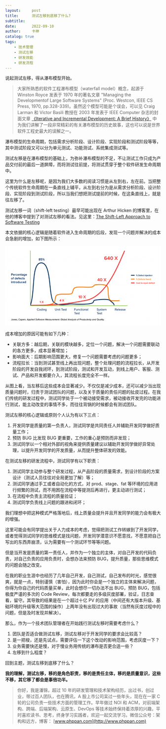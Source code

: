 ```yaml
---
layout:     post
title:      测试左移到底移了什么?
subtitle:   
date:       2022-09-10
author:     卡神
catalog: true
tags:
    - 技术管理
    - 测试左移
    - 研发效能
    - 研发流程
---
```





说起测试左移，得从瀑布模型开始。
> 大家所熟悉的软件工程瀑布模型（waterfall model）概念，起源于 Winston Royce 发表于 1970 年的著名文章 "Managing the Developmentof Large Software Systems" (Proc. Westcon, IEEE CS Press, 1970, pp.328-339)。虽然这个模型可能是个误会，可以见 Craig Larman 和 Victor Basili 教授在 2003 年发表于 IEEE Computer 杂志的封面文章 [《Iterative and Incremental Development: A Brief History》]( https://www.craiglarman.com/wiki/downloads/misc/history-of-iterative-larman-and-basili-ieee-computer.pdf) 中为我们讲解了一段非常精彩的有关瀑布模型的历史故事，这也可以说是世界软件工程史最大的误解之一。


瀑布模型的生命周期，包括需求分析阶段、设计阶段、实现阶段和测试阶段等等，其中测试阶段又可以分为单元测试、功能测试、系统集成测试等。

测试左移是在瀑布模型的基础上，为弥补瀑布模型的不足，不让测试工作只成为产品交付前的最后一道屏障，而将测试往前提，将测试贯穿于整个软件研发生命周期中。

这里为什么是左移呢，是因为我们大多数的阅读习惯是从左到右，左在前。当把整个传统软件生命周期在一条直线上辅平，从左到右分为是从需求分析阶段、设计阶段、实现阶段到测试阶段，所以当我们想把测试提前的时候，在这条直线上，就是往左移了。


测试左移一词（shift-left testing）最早可能出现在 Arthur Hicken 的博客里，在他的博客中提到了对测试左移的看法。见这里：[The Shift-Left Approach to Software Testing](https://www.stickyminds.com/article/shift-left-approach-software-testing)

本文依据的核心逻辑是随着软件进入生命周期的后段，发现一个问题并解决的成本会急剧的增加，如下图所示：

<img src="/img/post/2022/shift-left-approach-software-testing.png" />

成本增加的原因可能有如下几种：

* 关联方多：越后期，关联的模块越多，定位一个问题，解决一个问题需要联动的各方更多，成本显著增加；
* 影响面大：后期影响范围更大，修复一个问题需要考虑的问题更多；
* 流程拉长：当到测试甚至线上再出现问题，整个处理问题的流程拉长，从开发阶段的开发自我闭环，到测试阶段，测试和开发互动，到线上用户、客服、测试、产品和开发都要介入，其流程长度完全不一样。

从图上看，当左移后这些成本会显著减少。不仅仅是减少成本，还可以减少当出现质量问题时，归责于测试团队的问题，以及关于质量的责任问题的扯皮过程。在我们传统的研发过程中，测试同学处于一个被动接受需求，被动接收开发完的功能进行测试，能主动改变的事情不多，而往往背锅的时候都会有测试团队。

测试左移的核心逻辑或原则个人认为有以下三点：

1. 开发同学是质量的第一负责人，测试同学是共同责任人并辅助开发同学做好质量工作；
2. 预防 BUG 比发现 BUG 更重要，工作的重心是预防而非发现；
3. 测试同学以一个相对外部的视角来提供质量建议以辅助开发同学做好异常处理，以提升开发同学的开发质量，从而提升整体研发的效能。
   

在测试左移的研发流程中，测试同学有以下职责：

1. 测试同学主动参与整个研发过程，从产品阶段的质量需求，到设计阶段的方案设计（测试人员往往对全局更加了解）等；
2. 测试同学通过手工或者自动化的方式，对 prod、stage、fat 等环境的应用进行频繁的测试，而不用困在流程中等提测后再进行，更主动进行测试；
3. 在流程中负责主流程的质量验证；
4. 测试同学负责线上问题的跟进和闭环；
   
我们理想中把这种模式严格落地后，线上质量会提升并且开发同学的能力会有极大的增强。

这里可能会有同学提出关于人力成本的考虑，觉得把测试工作转嫁到了开发同学，或者觉得测试同学的思维模式是找问题，开发同学潜意识不愿意找，不愿意把自己写出的东西弄崩溃，认为需要有一个测试环节等等问题。

但是当开发是质量的第一责任人，并作为一个独立的主体，对自己开发的代码负责，对自己负责的应用负责时，会想办法来预防 BUG，提升质量，那些思维模式的问题会随之改变。

在我的职业生涯中也经历了几年自己开发，自己测试，自己发布的时光，感觉很爽，就是一点，特别谨慎（害怕），因为此时你会是一个独立的主体来解决问题，你得为你自己的代码质量买单，此时会想尽一切办法不出 BUG，预防 BUG，包括极度严谨的多次的 Code Review，每次都要走的多级灰度部署，验证，日志查看，留守。其导致的结果是在一个超过十亿 PV 的应用（中间还有大版本升级、基础环境的升级等大范围的操作）上两年没有出现过大的事故（当然有灰度过程中的问题，但是及时发现并解决）。

那么，作为一个技术团队管理者在开始践行测试左移时需要考虑什么？

1. 团队是否适合做测试左移，测试左移对于开发同学的要求会比较高？
2. 是一把梭，还是先试点，需要评估一下这个改动的影响范围，考虑灰度一下？
3. 业务需要快还是慢，对于慢业务用传统的瀑布是否更合适一些？
4. 左移到什么程度？

回到主题，测试左移到底移了什么？

**我的理解，测试左移，移的是角色职责，移的是责任主体，移的是质量意识，这些不移，其它移了都会是事倍功半。**

> 你好，我是潘锦，超过 10 年的研发管理和技术架构经历，出过书，创过业，带过百人团队，也在腾讯，A 股上市公司呆过一些年头，现在在一家 C 轮的公司负责一些技术方面的管理工作。早年做过 NOI 和 ACM，对前端架构、跨端、后端架构、云原生、DevOps 等技术始终保持着浓厚的兴趣，平时喜欢读书、思考，终身学习实践者，欢迎一起交流学习。微信公众号：架构和远方，博客： [www.phppan.com](http://www.phppan.com)

